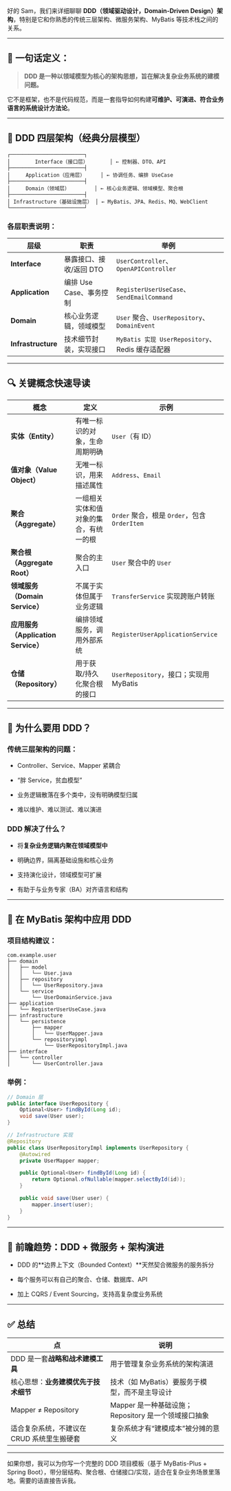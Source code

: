 好的 Sam，我们来详细聊聊 **DDD（领域驱动设计，Domain-Driven Design）架构**，特别是它和你熟悉的传统三层架构、微服务架构、MyBatis 等技术栈之间的关系。

---

## 🚀 一句话定义：

> **DDD 是一种以领域模型为核心的架构思想，旨在解决复杂业务系统的建模问题。**

它不是框架，也不是代码规范，而是一套指导如何构建**可维护、可演进、符合业务语言的系统设计方法论**。

---

## 🧱 DDD 四层架构（经典分层模型）

```
┌────────────────────────┐
│        Interface（接口层）       │ ← 控制器、DTO、API
├────────────────────────┤
│     Application（应用层）     │ ← 协调任务、编排 UseCase
├────────────────────────┤
│     Domain（领域层）        │ ← 核心业务逻辑、领域模型、聚合根
├────────────────────────┤
│ Infrastructure（基础设施层） │ ← MyBatis、JPA、Redis、MQ、WebClient
└────────────────────────┘
```

### 各层职责说明：

|层级|职责|举例|
|---|---|---|
|**Interface**|暴露接口、接收/返回 DTO|`UserController`、`OpenAPIController`|
|**Application**|编排 Use Case、事务控制|`RegisterUserUseCase`、`SendEmailCommand`|
|**Domain**|核心业务逻辑，领域模型|`User` 聚合、`UserRepository`、`DomainEvent`|
|**Infrastructure**|技术细节封装，实现接口|`MyBatis 实现 UserRepository`、Redis 缓存适配器|

---

## 🔍 关键概念快速导读

|概念|定义|示例|
|---|---|---|
|**实体（Entity）**|有唯一标识的对象，生命周期明确|`User`（有 ID）|
|**值对象（Value Object）**|无唯一标识，用来描述属性|`Address`、`Email`|
|**聚合（Aggregate）**|一组相关实体和值对象的集合，有统一的根|`Order` 聚合，根是 `Order`，包含 `OrderItem`|
|**聚合根（Aggregate Root）**|聚合的主入口|`User` 聚合中的 `User`|
|**领域服务（Domain Service）**|不属于实体但属于业务逻辑|`TransferService` 实现跨账户转账|
|**应用服务（Application Service）**|编排领域服务，调用外部系统|`RegisterUserApplicationService`|
|**仓储（Repository）**|用于获取/持久化聚合根的接口|`UserRepository`，接口；实现用 MyBatis|

---

## 🧠 为什么要用 DDD？

### 传统三层架构的问题：

- Controller、Service、Mapper 紧耦合
    
- “胖 Service，贫血模型”
    
- 业务逻辑散落在多个类中，没有明确模型归属
    
- 难以维护、难以测试、难以演进
    

### DDD 解决了什么？

- 将**复杂业务逻辑内聚在领域模型中**
    
- 明确边界，隔离基础设施和核心业务
    
- 支持演化设计，领域模型可扩展
    
- 有助于与业务专家（BA）对齐语言和结构
    

---

## 🔧 在 MyBatis 架构中应用 DDD

### 项目结构建议：

```
com.example.user
├── domain
│   ├── model
│   │   └── User.java
│   ├── repository
│   │   └── UserRepository.java
│   └── service
│       └── UserDomainService.java
├── application
│   └── RegisterUserUseCase.java
├── infrastructure
│   └── persistence
│       ├── mapper
│       │   └── UserMapper.java
│       └── repositoryimpl
│           └── UserRepositoryImpl.java
├── interface
│   └── controller
│       └── UserController.java
```

### 举例：

```java
// Domain 层
public interface UserRepository {
    Optional<User> findById(Long id);
    void save(User user);
}

// Infrastructure 实现
@Repository
public class UserRepositoryImpl implements UserRepository {
    @Autowired
    private UserMapper mapper;

    public Optional<User> findById(Long id) {
        return Optional.ofNullable(mapper.selectById(id));
    }

    public void save(User user) {
        mapper.insert(user);
    }
}
```

---

## 🧬 前瞻趋势：DDD + 微服务 + 架构演进

- DDD 的**边界上下文（Bounded Context）**天然契合微服务的服务拆分
    
- 每个服务可以有自己的聚合、仓储、数据库、API
    
- 加上 CQRS / Event Sourcing，支持高复杂度业务系统
    

---

## ✅ 总结

|点|说明|
|---|---|
|DDD 是一套**战略和战术建模工具**|用于管理复杂业务系统的架构演进|
|核心思想：**业务建模优先于技术细节**|技术（如 MyBatis）要服务于模型，而不是主导设计|
|Mapper ≠ Repository|Mapper 是一种基础设施；Repository 是一个领域接口抽象|
|适合复杂系统，不建议在 CRUD 系统里生搬硬套|复杂系统才有“建模成本”被分摊的意义|

---

如果你想，我可以为你写一个完整的 DDD 项目模板（基于 MyBatis-Plus + Spring Boot），带分层结构、聚合根、仓储接口/实现，适合在复杂业务场景里落地。需要的话直接告诉我。